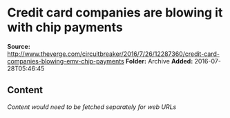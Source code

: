 # Credit card companies are blowing it with chip payments

**Source:** http://www.theverge.com/circuitbreaker/2016/7/26/12287360/credit-card-companies-blowing-emv-chip-payments
**Folder:** Archive
**Added:** 2016-07-28T05:46:45




## Content
*Content would need to be fetched separately for web URLs*
